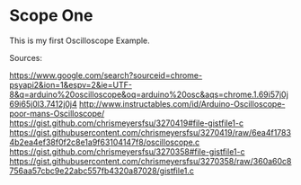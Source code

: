 # Scope One

This is my first Oscilloscope Example.

Sources:

https://www.google.com/search?sourceid=chrome-psyapi2&ion=1&espv=2&ie=UTF-8&q=arduino%20oscilloscope&oq=arduino%20osc&aqs=chrome.1.69i57j0j69i65j0l3.7412j0j4
http://www.instructables.com/id/Arduino-Oscilloscope-poor-mans-Oscilloscope/
https://gist.github.com/chrismeyersfsu/3270419#file-gistfile1-c
https://gist.githubusercontent.com/chrismeyersfsu/3270419/raw/6ea4f17834b2ea4ef38f0f2c8e1a9f63104147f8/oscilloscope.c
https://gist.github.com/chrismeyersfsu/3270358#file-gistfile1-c
https://gist.githubusercontent.com/chrismeyersfsu/3270358/raw/360a60c8756aa57cbc9e22abc557fb4320a87028/gistfile1.c
